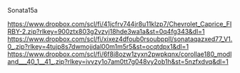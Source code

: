 Sonata15a


https://www.dropbox.com/scl/fi/41jcfrv744jr8u11klzp7/Chevrolet_Caprice_FIRBY-2.zip?rlkey=900ztx803g2vzvj18hde3wa1a&st=0q4fg343&dl=1
https://www.dropbox.com/scl/fi/xixez4dfoub0rsoubppll/sonataqazxed77_V1.0_.zip?rlkey=4tujp8s7dwmojjdal00m1m5r5&st=ocqtdpx1&dl=1
https://www.dropbox.com/scl/fi/6f8i8ozw1zyxn2pwpkqnx/corollae180_modland___40_1__41_.zip?rlkey=ivvzy1o7am0tt7g048vy2ob1h&st=5nzfxdvq&dl=1

